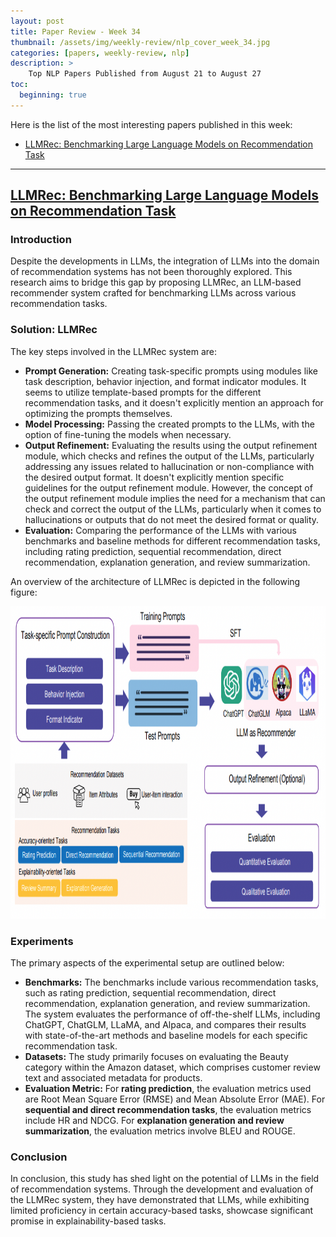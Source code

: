 ```yaml
---
layout: post
title: Paper Review - Week 34
thumbnail: /assets/img/weekly-review/nlp_cover_week_34.jpg
categories: [papers, weekly-review, nlp]
description: >
    Top NLP Papers Published from August 21 to August 27
toc:
  beginning: true
---
```


Here is the list of the most interesting papers published in this week:
* [LLMRec: Benchmarking Large Language Models on Recommendation Task][llmRecBenchSum]

---

## [LLMRec: Benchmarking Large Language Models on Recommendation Task][llmRecBenchPaper]




### Introduction

Despite the developments in LLMs, the integration of LLMs into the domain of recommendation systems has not been thoroughly explored. This research aims to bridge this gap by proposing LLMRec, an LLM-based recommender system crafted for benchmarking LLMs across various recommendation tasks. 



### Solution: LLMRec

The key steps involved in the LLMRec system are:

* **Prompt Generation:** Creating task-specific prompts using modules like task description, behavior injection, and format indicator modules. It seems to utilize template-based prompts for the different recommendation tasks, and it doesn't explicitly mention an approach for optimizing the prompts themselves.
* **Model Processing:** Passing the created prompts to the LLMs, with the option of fine-tuning the models when necessary.
* **Output Refinement:** Evaluating the results using the output refinement module, which checks and refines the output of the LLMs, particularly addressing any issues related to hallucination or non-compliance with the desired output format. It doesn't explicitly mention specific guidelines for the output refinement module. However, the concept of the output refinement module implies the need for a mechanism that can check and correct the output of the LLMs, particularly when it comes to hallucinations or outputs that do not meet the desired format or quality.
* **Evaluation:** Comparing the performance of the LLMs with various benchmarks and baseline methods for different recommendation tasks, including rating prediction, sequential recommendation, direct recommendation, explanation generation, and review summarization.


An overview of the architecture of LLMRec is depicted in the following figure:
<p style="text-align:center;"><img src="/assets/img/weekly-review/llmrec_benchmark_architecture.png" alt="The Architecture" width="850" height="500"></p>




### Experiments

 The primary aspects of the experimental setup are outlined below:

* **Benchmarks:** The benchmarks include various recommendation tasks, such as rating prediction, sequential recommendation, direct recommendation, explanation generation, and review summarization. The system evaluates the performance of off-the-shelf LLMs, including ChatGPT, ChatGLM, LLaMA, and Alpaca, and compares their results with state-of-the-art methods and baseline models for each specific recommendation task.
* **Datasets:** The study primarily focuses on evaluating the Beauty category within the Amazon dataset, which comprises customer review text and associated metadata for products.
* **Evaluation Metric:** For **rating prediction**, the evaluation metrics used are Root Mean Square Error (RMSE) and Mean Absolute Error (MAE). For **sequential and direct recommendation tasks**, the evaluation metrics include HR and NDCG. For **explanation generation and review summarization**, the evaluation metrics involve BLEU and ROUGE.


### Conclusion

In conclusion, this study has shed light on the potential of LLMs in the field of recommendation systems. Through the development and evaluation of the LLMRec system, they have demonstrated that LLMs, while exhibiting limited proficiency in certain accuracy-based tasks, showcase significant promise in explainability-based tasks.





[llmRecBenchPaper]: https://arxiv.org/pdf/2308.12241.pdf
[llmRecBenchSum]: /blog/2023/week-34/#llmrec-benchmarking-large-language-models-on-recommendation-task

